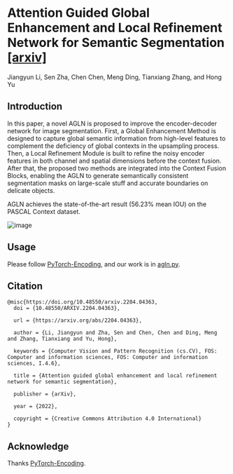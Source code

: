 # Attention Guided Global Enhancement and Local Refinement Network for Semantic Segmentation [\[arxiv\]](https://arxiv.org/abs/2204.04363)

Jiangyun Li, Sen Zha, Chen Chen, Meng Ding, Tianxiang Zhang, and Hong Yu

## Introduction

In this paper, a novel AGLN is proposed to improve the encoder-decoder network for image segmentation. First, a Global Enhancement Method is designed to capture global semantic information from high-level features to complement the deficiency of global contexts in the upsampling process. Then, a Local Refinement Module is built to refine the noisy encoder features in both channel and spatial dimensions before the context fusion. After that, the proposed two methods are integrated into the Context Fusion Blocks, enabling the AGLN to generate semantically consistent segmentation masks on large-scale stuff and accurate boundaries on delicate objects.

AGLN achieves the state-of-the-art result (56.23% mean IOU) on the PASCAL Context dataset.

![image](https://github.com/zhasen1996/AGLN/blob/master/img/AGLN.png)

## Usage
Please follow [PyTorch-Encoding](https://github.com/zhanghang1989/PyTorch-Encoding), and our work is in [agln.py](https://github.com/zhasen1996/AGLN/blob/master/encoding/models/sseg/agln.py).

## Citation
```
@misc{https://doi.org/10.48550/arxiv.2204.04363,
  doi = {10.48550/ARXIV.2204.04363},
  
  url = {https://arxiv.org/abs/2204.04363},
  
  author = {Li, Jiangyun and Zha, Sen and Chen, Chen and Ding, Meng and Zhang, Tianxiang and Yu, Hong},
  
  keywords = {Computer Vision and Pattern Recognition (cs.CV), FOS: Computer and information sciences, FOS: Computer and information sciences, I.4.6},
  
  title = {Attention guided global enhancement and local refinement network for semantic segmentation},
  
  publisher = {arXiv},
  
  year = {2022},
  
  copyright = {Creative Commons Attribution 4.0 International}
}

```

## Acknowledge

Thanks [PyTorch-Encoding](https://github.com/zhanghang1989/PyTorch-Encoding).
